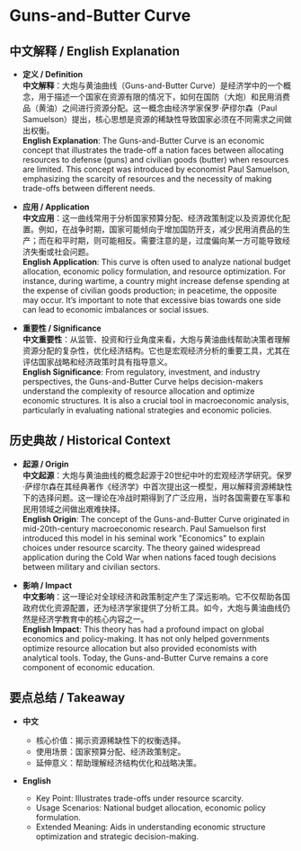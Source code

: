 # Guns-and-Butter Curve

## 中文解释 / English Explanation

* **定义 / Definition**  
  **中文解释**：大炮与黄油曲线（Guns-and-Butter Curve）是经济学中的一个概念，用于描述一个国家在资源有限的情况下，如何在国防（大炮）和民用消费品（黄油）之间进行资源分配。这一概念由经济学家保罗·萨缪尔森（Paul Samuelson）提出，核心思想是资源的稀缺性导致国家必须在不同需求之间做出权衡。  
  **English Explanation**: The Guns-and-Butter Curve is an economic concept that illustrates the trade-off a nation faces between allocating resources to defense (guns) and civilian goods (butter) when resources are limited. This concept was introduced by economist Paul Samuelson, emphasizing the scarcity of resources and the necessity of making trade-offs between different needs.

* **应用 / Application**  
  **中文应用**：这一曲线常用于分析国家预算分配、经济政策制定以及资源优化配置。例如，在战争时期，国家可能倾向于增加国防开支，减少民用消费品的生产；而在和平时期，则可能相反。需要注意的是，过度偏向某一方可能导致经济失衡或社会问题。  
  **English Application**: This curve is often used to analyze national budget allocation, economic policy formulation, and resource optimization. For instance, during wartime, a country might increase defense spending at the expense of civilian goods production; in peacetime, the opposite may occur. It’s important to note that excessive bias towards one side can lead to economic imbalances or social issues.

* **重要性 / Significance**  
  **中文重要性**：从监管、投资和行业角度来看，大炮与黄油曲线帮助决策者理解资源分配的复杂性，优化经济结构。它也是宏观经济分析的重要工具，尤其在评估国家战略和经济政策时具有指导意义。  
  **English Significance**: From regulatory, investment, and industry perspectives, the Guns-and-Butter Curve helps decision-makers understand the complexity of resource allocation and optimize economic structures. It is also a crucial tool in macroeconomic analysis, particularly in evaluating national strategies and economic policies.

## 历史典故 / Historical Context

* **起源 / Origin**  
  **中文起源**：大炮与黄油曲线的概念起源于20世纪中叶的宏观经济学研究。保罗·萨缪尔森在其经典著作《经济学》中首次提出这一模型，用以解释资源稀缺性下的选择问题。这一理论在冷战时期得到了广泛应用，当时各国需要在军事和民用领域之间做出艰难抉择。  
  **English Origin**: The concept of the Guns-and-Butter Curve originated in mid-20th-century macroeconomic research. Paul Samuelson first introduced this model in his seminal work "Economics" to explain choices under resource scarcity. The theory gained widespread application during the Cold War when nations faced tough decisions between military and civilian sectors.

* **影响 / Impact**  
  **中文影响**：这一理论对全球经济和政策制定产生了深远影响。它不仅帮助各国政府优化资源配置，还为经济学家提供了分析工具。如今，大炮与黄油曲线仍然是经济学教育中的核心内容之一。  
  **English Impact**: This theory has had a profound impact on global economics and policy-making. It has not only helped governments optimize resource allocation but also provided economists with analytical tools. Today, the Guns-and-Butter Curve remains a core component of economic education.

## 要点总结 / Takeaway

* **中文**  
  - 核心价值：揭示资源稀缺性下的权衡选择。
  - 使用场景：国家预算分配、经济政策制定。
  - 延伸意义：帮助理解经济结构优化和战略决策。

* **English**  
  - Key Point: Illustrates trade-offs under resource scarcity.
  - Usage Scenarios: National budget allocation, economic policy formulation.
  - Extended Meaning: Aids in understanding economic structure optimization and strategic decision-making.